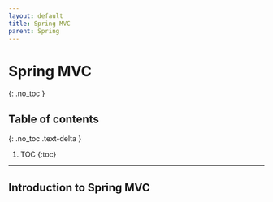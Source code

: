 ```yaml
---
layout: default
title: Spring MVC
parent: Spring
---
```


# Spring MVC
{: .no_toc }

## Table of contents
{: .no_toc .text-delta }

1. TOC
{:toc}

---
##  Introduction to Spring MVC